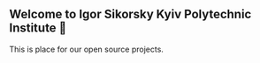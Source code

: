 ## Welcome to Igor Sikorsky Kyiv Polytechnic Institute 👋

This is place for our open source projects.
